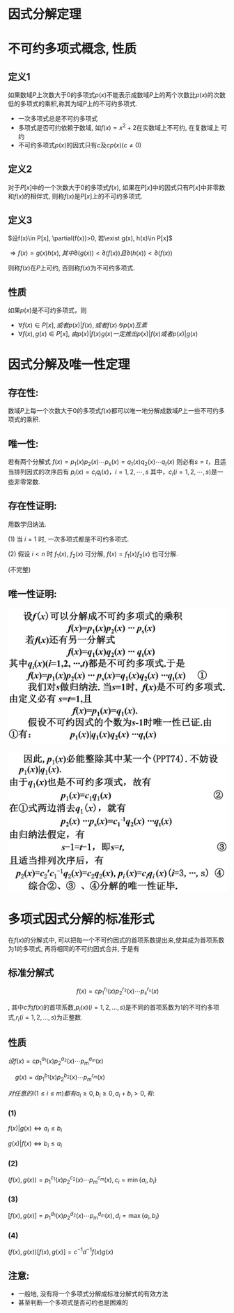 # 因式分解定理

# 不可约多项式概念, 性质

## 定义1

如果数域$P$上次数大于0的多项式$p(x)$不能表示成数域$P$上的两个次数比$p(x)$的次数低的多项式的乘积,称其为域$P$上的不可约多项式.

* 一次多项式总是不可约多项式 
* 多项式是否可约依赖于数域, 如$f(x)= x^2+2$在实数域上不可约, 在复数域上 可约
* 不可约多项式$p(x)$的因式只有$c$及$cp(x)(c ≠0)$

## 定义2

对于$P[x]$中的一个次数大于0的多项式$f(x)$, 如果在$P[x]$中的因式只有$P[x]$中非零数和$f(x)$的相伴式, 则称$f(x)$是$P[x]$上的不可约多项式.

## 定义3

$设f(x)\in P[x], \partial(f(x))>0, 若\exist g(x), h(x)\in P[x]$

$\Rightarrow f(x)=g(x)h(x), 其中\partial(g(x))<\partial(f(x))且\partial(h(x))<\partial(f(x))$

则称$f(x)$在$P$上可约, 否则称$f(x)$为不可约多项式.

## 性质

如果$p(x)$是不可约多项式，则

* $\forall f(x)\in P[x],或者p(x)|f(x), 或者 f(x)与p(x)互素$
* $\forall f(x),g(x)\in P[x]$, $由p (x)|f(x)g(x)一定推出 p (x)|f (x)或者p (x)|g (x)$ 

# 因式分解及唯一性定理

## 存在性:

数域$P$上每一个次数大于0的多项式$f(x)$都可以唯一地分解成数域$P$上一些不可约多项式的乘积.

## 唯一性:

若有两个分解式 $f(x)=p_1(x)p_2(x)\cdots p_s(x)=q_1(x)q_2(x) \cdots q_t(x)$ 则必有$s=t$，且适当排列因式的次序后有 $p_i(x)=c_iq_i (x)，i=1,2,\cdots,s$ 其中，$c_i (i=1,2,\cdots,s)$是一些非零常数.

## 存在性证明:

用数学归纳法.

(1) 当 $i=1$ 时, 一次多项式都是不可约多项式.

(2) 假设 $i<n$ 时 $f_1(x)$, $f_2(x)$ 可分解, $f(x)=f_1(x)f_2(x)$ 也可分解.

(不完整)

## 唯一性证明:

![](2020-10-19-10-07-05.png)

![](2020-10-19-10-07-29.png)

# 多项式因式分解的标准形式

在$f(x)$的分解式中, 可以把每一个不可约因式的首项系数提出来,使其成为首项系数为1的多项式, 再将相同的不可约因式合并, 于是有

## 标准分解式

$$
f(x)=cp_1^{r_1}(x)p_2^{r_2}(x)\cdots p_s^{r_s}(x)
$$

, 其中$c$为$f(x)$的首项系数,$p_i(x)(i=1,2,…,s)$是不同的首项系数为1的不可约多项式,$r_i (i=1,2,…,s)$为正整数.

## 性质

$设f(x)=cp_1^{a_1}(x)p_2^{a_2}(x)\cdots p_m^{a_m}(x)$

$\quad g(x)=dp_1^{b_1}(x)p_2^{b_2}(x)\cdots p_m^{r_m}(x)$

$对任意的i(1\leq i \leq m)都有a_i\geq 0, b_i\geq0, a_i+b_i>0,有:$

### (1)

$f(x)|g(x) \Leftrightarrow a_i \leq b_i$

$g(x)|f(x) \Leftrightarrow b_i \leq a_i$

### (2)

$(f(x), g(x))=p_1^{c_1}(x)p_2^{c_2}(x)\cdots p_m^{c_m}(x), c_i=\min\{a_i, b_i\}$

### (3)

$[f(x), g(x)]=p_1^{d_1}(x)p_2^{d_2}(x)\cdots p_m^{d_m}(x), d_i=\max\{a_i, b_i\}$

### (4)

$(f(x), g(x))[f(x), g(x)]=c^{-1}d^{-1}f(x)g(x)$

## 注意:

* 一般地, 没有将一个多项式分解成标准分解式的有效方法
* 甚至判断一个多项式是否可约也是困难的

